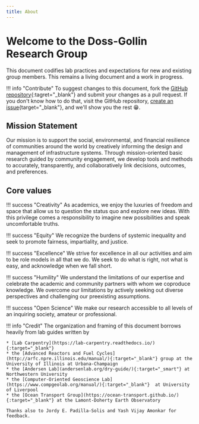 ```yaml
---
title: About
---
```


# Welcome to the Doss-Gollin Research Group

This document codifies lab practices and expectations for new and existing group members.
This remains a living document and a work in progress.

!!! info "Contribute"
    To suggest changes to this document, fork the [GitHub repository](https://github.com/jdossgollin/lab-guide){:tagret="_blank"} and submit your changes as a pull request.
    If you don't know how to do that, visit the GitHub repository, [create an issue](https://docs.github.com/en/github/managing-your-work-on-github/creating-an-issue){target="_blank"}, and we'll show you the rest 😁.

## Mission Statement

Our mission is to support the social, environmental, and financial resilience of communities around the world by creatively informing the design and management of infrastructure systems.
Through mission-oriented basic research guided by community engagement, we develop tools and methods to accurately, transparently, and collaboratively link decisions, outcomes, and preferences.

## Core values

!!! success "Creativity"
    As academics, we enjoy the luxuries of freedom and space that allow us to question the status quo and explore new ideas.
    With this privilege comes a responsibility to imagine new possibilities and speak uncomfortable truths.

!!! success "Equity"
    We recognize the burdens of systemic inequality and seek to promote fairness, impartiality, and justice.

!!! success "Excellence"
    We strive for excellence in all our activities and aim to be role models in all that we do.
    We seek to do what is right, not what is easy, and acknowledge when we fall short.

!!! success "Humility"
    We understand the limitations of our expertise and celebrate the academic and community partners with whom we coproduce knowledge.
    We overcome our limitations by actively seeking out diverse perspectives and challenging our preexisting assumptions.

!!! success "Open Science"
    We make our research accessible to all levels of an inquiring society, amateur or professional.

!!! info "Credit"
    The organization and framing of this document borrows heavily from lab guides written by

    * [Lab Carpentry](https://lab-carpentry.readthedocs.io/){:target="_blank"}
    * the [Advanced Reactors and Fuel Cycles](http://arfc.npre.illinois.edu/manual/){:target="_blank"} group at the University of Illinois at Urbana-Champaign
    * the [Andersen Lab](andersenlab.org/dry-guide/){:target="_smart"} at Northwestern University
    * the [Computer-Oriented Geoscience Lab](https://www.compgeolab.org/manual/){:target="_blank"}  at University of Liverpool
    * the [Ocean Transport Group](https://ocean-transport.github.io/){:target="_blank"} at the Lamont-Doherty Earth Observatory

    Thanks also to Jordy E. Padilla-Solis and Yash Vijay Amonkar for feedback.
